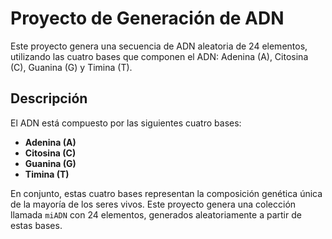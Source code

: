 # Proyecto de Generación de ADN

Este proyecto genera una secuencia de ADN aleatoria de 24 elementos, utilizando las cuatro bases que componen el ADN: Adenina (A), Citosina (C), Guanina (G) y Timina (T).

## Descripción

El ADN está compuesto por las siguientes cuatro bases:

- **Adenina (A)**
- **Citosina (C)**
- **Guanina (G)**
- **Timina (T)**

En conjunto, estas cuatro bases representan la composición genética única de la mayoría de los seres vivos. Este proyecto genera una colección llamada `miADN` con 24 elementos, generados aleatoriamente a partir de estas bases.
